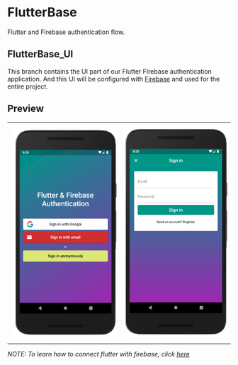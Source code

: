# FlutterBase

Flutter and Firebase authentication flow.

## FlutterBase_UI

This branch contains the UI part of our Flutter FIrebase authentication application. And this UI will be configured with [Firebase](https://console.firebase.google.com/) and used for the entire project.

## Preview

<div style="text-align: center"><table><tr>
<td style="text-align: center">
 <img src="media/sign_in_page.png" width="300" />
 </td>
<td style="text-align: center">
 <img src="media/email_sign_in_page.png" width="294"/>
 </tr></table>
 </div>
 
 _NOTE: To learn how to connect flutter with firebase, click [here](https://github.com/cdx-studio/flutterbase/tree/firebase_config)_

